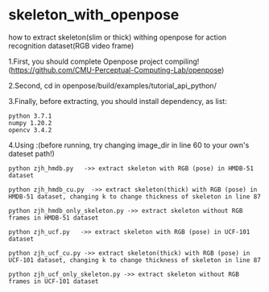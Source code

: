 # skeleton_with_openpose
how to extract skeleton(slim or thick) withing openpose for action recognition dataset(RGB video frame)

1.First, you should complete Openpose project compiling!(https://github.com/CMU-Perceptual-Computing-Lab/openpose)

2.Second, cd in openpose/build/examples/tutorial_api_python/

3.Finally, before extracting, you should install dependency, as list:

    python 3.7.1
    numpy 1.20.2
    opencv 3.4.2

4.Using :(before running, try changing image_dir in line 60 to your own's dateset path!)

    python zjh_hmdb.py   ->> extract skeleton with RGB (pose) in HMDB-51 dataset
    
    python zjh_hmdb_cu.py  ->> extract skeleton(thick) with RGB (pose) in HMDB-51 dataset, changing k to change thickness of skeleton in line 87
    
    python zjh_hmdb_only_skeleton.py ->> extract skeleton without RGB frames in HMDB-51 dataset
    
    python zjh_ucf.py   ->> extract skeleton with RGB (pose) in UCF-101 dataset
    
    python zjh_ucf_cu.py ->> extract skeleton(thick) with RGB (pose) in UCF-101 dataset, changing k to change thickness of skeleton in line 87
    
    python zjh_ucf_only_skeleton.py ->> extract skeleton without RGB frames in UCF-101 dataset
    
